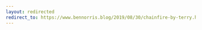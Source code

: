 ```yaml
---
layout: redirected
redirect_to: https://www.bennorris.blog/2019/08/30/chainfire-by-terry.html
---
```

